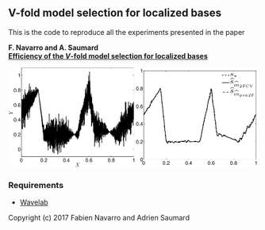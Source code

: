 ## V-fold model selection for localized bases

This is the code to reproduce all the experiments presented in the paper

**F. Navarro and A. Saumard
<br>
[Efficiency of the $V$-fold model selection for localized bases](https://hal.archives-ouvertes.fr/hal-01505514v1)**
<br>


![V-fold](fig/vfold.png)

### Requirements
* [Wavelab](http://statweb.stanford.edu/~wavelab/)

Copyright (c) 2017 Fabien Navarro and Adrien Saumard
